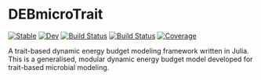 # DEBmicroTrait

[![Stable](https://img.shields.io/badge/docs-stable-blue.svg)](https://giannamars.github.io/DEBmicroTrait.jl/stable/)
[![Dev](https://img.shields.io/badge/docs-dev-blue.svg)](https://giannamars.github.io/DEBmicroTrait.jl/dev/)
[![Build Status](https://github.com/giannamars/DEBmicroTrait.jl/actions/workflows/CI.yml/badge.svg?branch=main)](https://github.com/giannamars/DEBmicroTrait.jl/actions/workflows/CI.yml?query=branch%3Amain)
[![Build Status](https://travis-ci.com/giannamars/DEBmicroTrait.jl.svg?branch=main)](https://travis-ci.com/giannamars/DEBmicroTrait.jl)
[![Coverage](https://codecov.io/gh/giannamars/DEBmicroTrait.jl/branch/main/graph/badge.svg)](https://codecov.io/gh/giannamars/DEBmicroTrait.jl)


A trait-based dynamic energy budget modeling framework written in Julia. This is a generalised, modular dynamic energy budget model developed for trait-based microbial modeling. 
